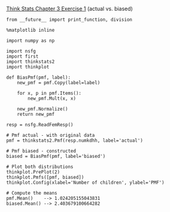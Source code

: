 [Think Stats Chapter 3 Exercise 1](http://greenteapress.com/thinkstats2/html/thinkstats2004.html#toc31) (actual vs. biased)

    from __future__ import print_function, division

    %matplotlib inline

    import numpy as np

    import nsfg
    import first
    import thinkstats2
    import thinkplot
    
    def BiasPmf(pmf, label):
        new_pmf = pmf.Copy(label=label)

        for x, p in pmf.Items():
            new_pmf.Mult(x, x)

        new_pmf.Normalize()
        return new_pmf
        
    resp = nsfg.ReadFemResp()
    
    # Pmf actual - with original data
    pmf = thinkstats2.Pmf(resp.numkdhh, label='actual')
    
    # Pmf biased - constructed
    biased = BiasPmf(pmf, label='biased')
    
    # Plot both distributions
    thinkplot.PrePlot(2)
    thinkplot.Pmfs([pmf, biased])
    thinkplot.Config(xlabel='Number of children', ylabel='PMF')

    # Compute the means
    pmf.Mean()    --> 1.024205155043831
    biased.Mean() --> 2.403679100664282
